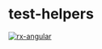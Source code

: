 # test-helpers

[![rx-angular](https://circleci.com/gh/rx-angular/rx-angular.svg?style=shield)](https://circleci.com/gh/rx-angular/rx-angular)
